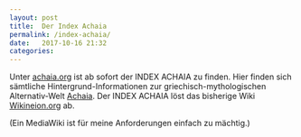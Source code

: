 ```yaml
---
layout: post
title:  Der Index Achaia
permalink: /index-achaia/
date:   2017-10-16 21:32
categories: 
---
```


Unter [achaia.org](http://achaia.org) ist ab sofort der INDEX ACHAIA zu finden. Hier finden sich sämtliche Hintergrund-Informationen zur griechisch-mythologischen Alternativ-Welt [Achaia](http://achaia.org/achaia/). Der INDEX ACHAIA löst das bisherige Wiki [Wikineion.org](https://wikineion.org) ab.

(Ein MediaWiki ist für meine Anforderungen einfach zu mächtig.)

